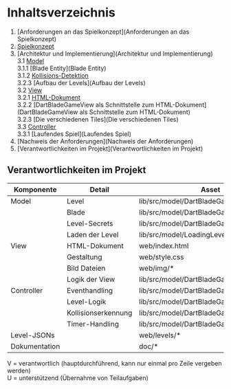 # Inhaltsverzeichnis

1. [Anforderungen an das Spielkonzept](Anforderungen an das Spielkonzept)
2. [Spielkonzept](Spielkonzept)
3. [Architektur und Implementierung](Architektur und Implementierung)  
   3.1 [Model](Model)  
   3.1.1 [Blade Entity](Blade Entity)  
   3.1.2 [Kollisions-Detektion](Kollisions-Detektion)  
   3.2.3 [Aufbau der Levels](Aufbau der Levels)  
   3.2 [View](View)  
   3.2.1 [HTML-Dokument](HTML-Dokument)  
   3.2.2 [DartBladeGameView als Schnittstelle zum HTML-Dokument](DartBladeGameView als Schnittstelle zum HTML-Dokument)  
   3.2.3 [Die verschiedenen Tiles](Die verschiedenen Tiles)  
   3.3 [Controller](Controller)  
   3.3.1 [Laufendes Spiel](Laufendes Spiel)  
4. [Nachweis der Anforderungen](Nachweis der Anforderungen)
5. [Verantwortlichkeiten im Projekt](Verantwortlichkeiten im Projekt)

## Verantwortlichkeiten im Projekt

| Komponente | Detail | Asset                                 | Verantwortlichkeit | Unterstützung | Anmerkungen | 
| ---------- | ------ | ------------------------------------- | ------------------ | ------------- | ----------- |
| Model      | Level | lib/src/model/DartBladeGameModel.dart | Mario Odzga | Tore Mielck | Anmerkungen |
|            | Blade | lib/src/model/DartBladeGameModel.dart | Mario Odzga | Tore Mielck | Anmerkungen |
|            | Level-Secrets | lib/src/model/DartBladeGameModel.dart | Mario Odzga | Tore Mielck | Anmerkungen |
|            | Laden der Level | lib/src/model/LoadingLevel.dart | Mario Odzga | Tore Mielck | Anmerkungen |
| View       | HTML-Dokument | web/index.html | Mario Odzga | Tore Mielck | Anmerkungen |
|            | Gestaltung | web/style.css | Mario Odzga | Tore Mielck | Anmerkungen |
|            | Bild Dateien | web/img/* | Mario Odzga | Tore Mielck | Anmerkungen |
|            | Logik der View | lib/src/model/DartBladeGameView.dart | Mario Odzga | Tore Mielck | Anmerkungen |
| Controller | Eventhandling | lib/src/model/DartBladeGameController.dart | Mario Odzga | Tore Mielck | Anmerkungen |
|            | Level-Logik | lib/src/model/DartBladeGameController.dart | Mario Odzga | Tore Mielck | Anmerkungen |
|            | Kollisionserkennung | lib/src/model/DartBladeGameController.dart | Mario Odzga | Tore Mielck | Anmerkungen |
|            | Timer-Handling | lib/src/model/DartBladeGameController.dart | Mario Odzga | Tore Mielck | Anmerkungen |
| Level-JSONs |  | web/levels/* | Mario Odzga | Tore Mielck | Anmerkungen |
| Dokumentation |  | doc/* | Mario Odzga | Tore Mielck | Anmerkungen |

V = verantwortlich (hauptdurchführend, kann nur einmal pro Zeile vergeben werden)  
U = unterstützend (Übernahme von Teilaufgaben)
